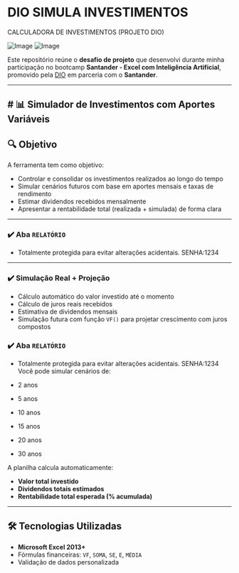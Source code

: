#  DIO SIMULA INVESTIMENTOS
CALCULADORA DE INVESTIMENTOS (PROJETO DIO)

![Image](https://github.com/user-attachments/assets/0d495434-4e5a-47f0-bcef-e9bb958ee2af)
![Image](https://github.com/user-attachments/assets/fdb49c41-7b63-4018-a2ae-282e4e1e0325)


Este repositório reúne o **desafio de projeto** que desenvolvi durante minha participação no bootcamp **Santander - Excel com Inteligência Artificial**, promovido pela [DIO](https://www.dio.me/) em parceria com o **Santander**.

---

## # 📊 Simulador de Investimentos com Aportes Variáveis

## 🔍 Objetivo

A ferramenta tem como objetivo:

- Controlar e consolidar os investimentos realizados ao longo do tempo
- Simular cenários futuros com base em aportes mensais e taxas de rendimento
- Estimar dividendos recebidos mensalmente
- Apresentar a rentabilidade total (realizada + simulada) de forma clara

---

### ✔️ Aba `RELATÓRIO`

- Totalmente protegida para evitar alterações acidentais. SENHA:1234

---

### ✔️ Simulação Real + Projeção

- Cálculo automático do valor investido até o momento
- Cálculo de juros reais recebidos
- Estimativa de dividendos mensais
- Simulação futura com função `VF()` para projetar crescimento com juros compostos

### ✔️ Aba `RELATÓRIO`

- Totalmente protegida para evitar alterações acidentais. SENHA:1234
Você pode simular cenários de:

- 2 anos
- 5 anos
- 10 anos
- 15 anos
- 20 anos
- 30 anos

A planilha calcula automaticamente:

- **Valor total investido**
- **Dividendos totais estimados**
- **Rentabilidade total esperada (% acumulada)**

---

## 🛠️ Tecnologias Utilizadas

- **Microsoft Excel 2013+**
- Fórmulas financeiras: `VF`, `SOMA`, `SE`, `E`, `MÉDIA`
- Validação de dados personalizada

